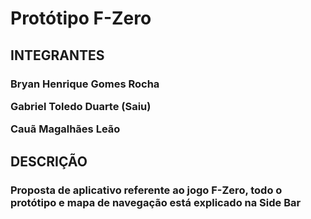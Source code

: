 # Protótipo F-Zero

<H2>INTEGRANTES</H2>
<div>
<H3>
Bryan Henrique Gomes Rocha

Gabriel Toledo Duarte (Saiu)

Cauã Magalhães Leão
</H3>

</div>

<H2>DESCRIÇÃO</H2>
<div>
<H3>
Proposta de aplicativo referente ao jogo F-Zero, todo o protótipo e mapa de navegação está explicado na Side Bar
</H3>
</div>


